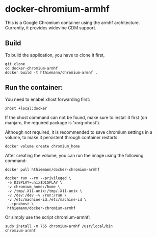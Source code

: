 # docker-chromium-armhf
This is a Google Chromium container using the armhf architecture.
Currently, it provides widevine CDM support.

## Build
To build the application, you have to clone it first,
```
git clone
cd docker-chromium-armhf
docker build -t hthiemann/chromium-armhf .
```

## Run the container:
You need to enabel xhost forwarding first:
```
xhost +local:docker
```
If the xhost command can not be found, make sure to install it first (on manjaro, the required package is 'xorg-xhost').

Although not required, it is recommended to save chromium settings in a volume, to make it persistent through container restarts.
```
docker volume create chromium_home
``` 
After creating the volume, you can run the image using the following command:
```
docker pull hthiemann/docker-chromium-armhf

docker run --rm --privileged \
 -e DISPLAY=unix$DISPLAY \
 -v chromium_home:/home \
 -v /tmp/.X11-unix:/tmp/.X11-unix \
 -v /dev:/dev -v /run:/run \
 -v /etc/machine-id:/etc/machine-id \
 --ipc=host \
 hthiemann/docker-chromium-armhf
```
Or simply use the script chromium-armhf:
```
sudo install -m 755 chromium-armhf /usr/local/bin
chromium-armhf
```